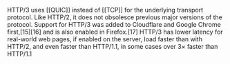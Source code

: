  HTTP/3 uses [[QUIC]] instead of [[TCP]] for the underlying transport protocol. Like HTTP/2, it does not obsolesce previous major versions of the protocol. Support for HTTP/3 was added to Cloudflare and Google Chrome first,[15][16] and is also enabled in Firefox.[17] HTTP/3 has lower latency for real-world web pages, if enabled on the server, load faster than with HTTP/2, and even faster than HTTP/1.1, in some cases over 3× faster than HTTP/1.1